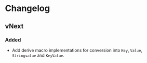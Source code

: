 # Changelog

## vNext

### Added

- Add derive macro implementations for conversion into `Key`, `Value`, `Stringvalue` and `KeyValue`.
